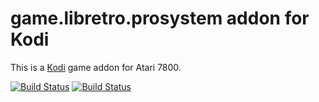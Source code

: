 # game.libretro.prosystem addon for Kodi

This is a [Kodi](http://kodi.tv) game addon for Atari 7800.

[![Build Status](https://travis-ci.org/kodi-game/game.libretro.prosystem?branch=master)](https://travis-ci.org/kodi-game/game.libretro.prosystem)
[![Build Status](https://ci.appveyor.com/api/projects/status/github/kodi-game/game.libretro.prosystem?svg=true)](https://ci.appveyor.com/project/kodi-game/game-libretro-prosystem)
